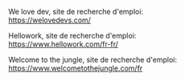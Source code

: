 We love dev, site de recherche d'emploi: \
https://welovedevs.com/

Hellowork, site de recherche d'emploi: \
https://www.hellowork.com/fr-fr/

Welcome to the jungle, site de recherche d'emploi: \
https://www.welcometothejungle.com/fr